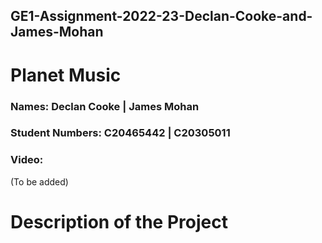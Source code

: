 ## GE1-Assignment-2022-23-Declan-Cooke-and-James-Mohan

# Planet Music

### Names: Declan Cooke | James Mohan

### Student Numbers: C20465442 | C20305011

### Video: 
(To be added)

# Description of the Project
